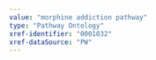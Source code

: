 ```yaml
---
value: "morphine addiction pathway"
type: "Pathway Ontology"
xref-identifier: "0001032"
xref-dataSource: "PW"
---
```

